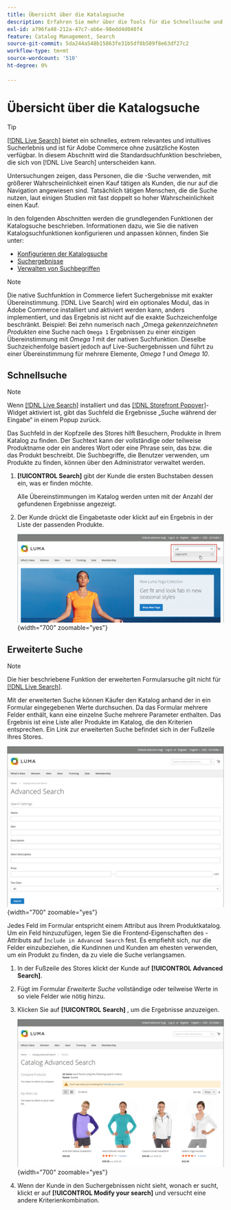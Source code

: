 ```yaml
---
title: Übersicht über die Katalogsuche
description: Erfahren Sie mehr über die Tools für die Schnellsuche und die erweiterte Suche, die Kunden verwenden können, um Produkte in der Storefront zu finden.
exl-id: a796fa48-212a-47c7-ab6e-98edd4d040f4
feature: Catalog Management, Search
source-git-commit: 5da244a548b15863fe31b5df8b509f8e63df27c2
workflow-type: tm+mt
source-wordcount: '510'
ht-degree: 0%

---
```


# Übersicht über die Katalogsuche

>[!TIP]
>
>[[!DNL Live Search]](https://experienceleague.adobe.com/docs/commerce/live-search/overview.html) bietet ein schnelles, extrem relevantes und intuitives Sucherlebnis und ist für Adobe Commerce ohne zusätzliche Kosten verfügbar. In diesem Abschnitt wird die Standardsuchfunktion beschrieben, die sich von [!DNL Live Search] unterscheiden kann.

Untersuchungen zeigen, dass Personen, die die -Suche verwenden, mit größerer Wahrscheinlichkeit einen Kauf tätigen als Kunden, die nur auf die Navigation angewiesen sind. Tatsächlich tätigen Menschen, die die Suche nutzen, laut einigen Studien mit fast doppelt so hoher Wahrscheinlichkeit einen Kauf.

In den folgenden Abschnitten werden die grundlegenden Funktionen der Katalogsuche beschrieben. Informationen dazu, wie Sie die nativen Katalogsuchfunktionen konfigurieren und anpassen können, finden Sie unter:

- [Konfigurieren der Katalogsuche](search-configuration.md)
- [Suchergebnisse](search-results.md)
- [Verwalten von Suchbegriffen](search-terms.md)

>[!NOTE]
>
>Die native Suchfunktion in Commerce liefert Suchergebnisse mit exakter Übereinstimmung. [!DNL Live Search] wird ein optionales Modul, das in Adobe Commerce installiert und aktiviert werden kann, anders implementiert, und das Ergebnis ist nicht auf die exakte Suchzeichenfolge beschränkt. Beispiel: Bei zehn numerisch nach „Omega _gekennzeichneten Produkten_ eine Suche nach `Omega 1` Ergebnissen zu einer einzigen Übereinstimmung mit _Omega 1_ mit der nativen Suchfunktion. Dieselbe Suchzeichenfolge basiert jedoch auf Live-Suchergebnissen und führt zu einer Übereinstimmung für mehrere Elemente, _Omega 1_ und _Omega 10_.

## Schnellsuche

>[!NOTE]
>
>Wenn [[!DNL Live Search]](https://experienceleague.adobe.com/en/docs/commerce/live-search/overview) installiert und das [[!DNL Storefront Popover]](https://experienceleague.adobe.com/en/docs/commerce/live-search/live-search-storefront/storefront-popover)-Widget aktiviert ist, gibt das Suchfeld die Ergebnisse „Suche während der Eingabe“ in einem Popup zurück.

Das Suchfeld in der Kopfzeile des Stores hilft Besuchern, Produkte in Ihrem Katalog zu finden. Der Suchtext kann der vollständige oder teilweise Produktname oder ein anderes Wort oder eine Phrase sein, das bzw. die das Produkt beschreibt. Die Suchbegriffe, die Benutzer verwenden, um Produkte zu finden, können über den Administrator verwaltet werden.

1. **[!UICONTROL Search]** gibt der Kunde die ersten Buchstaben dessen ein, was er finden möchte.

   Alle Übereinstimmungen im Katalog werden unten mit der Anzahl der gefundenen Ergebnisse angezeigt.

1. Der Kunde drückt die Eingabetaste oder klickt auf ein Ergebnis in der Liste der passenden Produkte.

   ![Suche](./assets/storefront-search-box.png){width="700" zoomable="yes"}

## Erweiterte Suche

>[!NOTE]
>
>Die hier beschriebene Funktion der erweiterten Formularsuche gilt nicht für [[!DNL Live Search]](https://experienceleague.adobe.com/docs/commerce/live-search/overview.html).

Mit der erweiterten Suche können Käufer den Katalog anhand der in ein Formular eingegebenen Werte durchsuchen. Da das Formular mehrere Felder enthält, kann eine einzelne Suche mehrere Parameter enthalten. Das Ergebnis ist eine Liste aller Produkte im Katalog, die den Kriterien entsprechen. Ein Link zur erweiterten Suche befindet sich in der Fußzeile Ihres Stores.

![Erweiterte Suche](./assets/storefront-search-advanced.png){width="700" zoomable="yes"}

Jedes Feld im Formular entspricht einem Attribut aus Ihrem Produktkatalog. Um ein Feld hinzuzufügen, legen Sie die Frontend-Eigenschaften des -Attributs auf `Include in Advanced Search` fest. Es empfiehlt sich, nur die Felder einzubeziehen, die Kundinnen und Kunden am ehesten verwenden, um ein Produkt zu finden, da zu viele die Suche verlangsamen.

1. In der Fußzeile des Stores klickt der Kunde auf **[!UICONTROL Advanced Search]**.

1. Fügt im Formular _Erweiterte Suche_ vollständige oder teilweise Werte in so viele Felder wie nötig hinzu.

1. Klicken Sie auf **[!UICONTROL Search]** , um die Ergebnisse anzuzeigen.

   ![Suchergebnisse](./assets/storefront-search-advanced-results-modify.png){width="700" zoomable="yes"}

1. Wenn der Kunde in den Suchergebnissen nicht sieht, wonach er sucht, klickt er auf **[!UICONTROL Modify your search]** und versucht eine andere Kriterienkombination.
